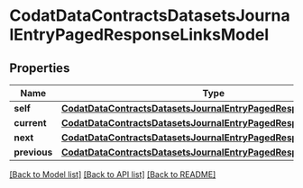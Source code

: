 # CodatDataContractsDatasetsJournalEntryPagedResponseLinksModel


## Properties
Name | Type | Description | Notes
------------ | ------------- | ------------- | -------------
**self** | [**CodatDataContractsDatasetsJournalEntryPagedResponseHrefModel**](CodatDataContractsDatasetsJournalEntryPagedResponseHrefModel.md) |  | [optional] 
**current** | [**CodatDataContractsDatasetsJournalEntryPagedResponseHrefModel**](CodatDataContractsDatasetsJournalEntryPagedResponseHrefModel.md) |  | [optional] 
**next** | [**CodatDataContractsDatasetsJournalEntryPagedResponseHrefModel**](CodatDataContractsDatasetsJournalEntryPagedResponseHrefModel.md) |  | [optional] 
**previous** | [**CodatDataContractsDatasetsJournalEntryPagedResponseHrefModel**](CodatDataContractsDatasetsJournalEntryPagedResponseHrefModel.md) |  | [optional] 

[[Back to Model list]](../README.md#documentation-for-models) [[Back to API list]](../README.md#documentation-for-api-endpoints) [[Back to README]](../README.md)


